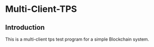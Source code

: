 # Multi-Client-TPS

## Introduction
This is a multi-client tps test program for a simple Blockchain system. 
